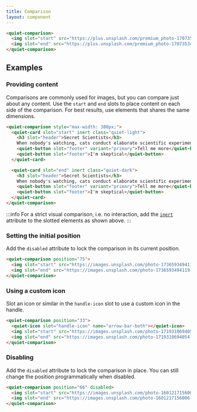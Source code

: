 ```yaml
---
title: Comparison
layout: component
---
```


```html {.example}
<quiet-comparison>
  <img slot="start" src="https://plus.unsplash.com/premium_photo-1707353402061-c31b6ba8562e?q=80&w=1000&auto=format&fit=crop&ixlib=rb-4.0.3&ixid=M3wxMjA3fDB8MHxwaG90by1wYWdlfHx8fGVufDB8fHx8fA%3D%3D" alt="Three kittens on a vibrant orange background">
  <img slot="end" src="https://plus.unsplash.com/premium_photo-1707353402061-c31b6ba8562e?q=80&w=1000&sat=-100&auto=format&fit=crop&ixlib=rb-4.0.3&ixid=M3wxMjA3fDB8MHxwaG90by1wYWdlfHx8fGVufDB8fHx8fA%3D%3D" alt="The same three kittens in a grayscale photo">
</quiet-comparison>
```

## Examples

### Providing content

Comparisons are commonly used for images, but you can compare just about any content. Use the `start` and `end` slots to place content on each side of the comparison. For best results, use elements that shares the same dimensions.

```html {.example}
<quiet-comparison style="max-width: 380px;">
  <quiet-card slot="start" inert class="quiet-light">
    <h3 slot="header">Secret Scientists</h3>
    When nobody's watching, cats conduct elaborate scientific experiments to determine if gravity still works by knocking things off shelves with deliberate precision.
    <quiet-button slot="footer" variant="primary">Tell me more</quiet-button>
    <quiet-button slot="footer">I'm skeptical</quiet-button>
  </quiet-card>

  <quiet-card slot="end" inert class="quiet-dark">
    <h3 slot="header">Secret Scientists</h3>
    When nobody's watching, cats conduct elaborate scientific experiments to determine if gravity still works by knocking things off shelves with deliberate precision.
    <quiet-button slot="footer" variant="primary">Tell me more</quiet-button>
    <quiet-button slot="footer">I'm skeptical</quiet-button>
  </quiet-card>
</quiet-comparison>
```

:::info
For a strict visual comparison, i.e. no interaction, add the [`inert`](https://developer.mozilla.org/en-US/docs/Web/HTML/Reference/Global_attributes/inert) attribute to the slotted elements as shown above.
:::

### Setting the initial position

Add the `disabled` attribute to lock the comparison in its current position.

```html {.example}
<quiet-comparison position="75">
  <img slot="start" src="https://images.unsplash.com/photo-1736593494119-d0a69181b414?q=80&w=1000&auto=format&fit=crop&ixlib=rb-4.1.0&ixid=M3wxMjA3fDB8MHxwaG90by1wYWdlfHx8fGVufDB8fHx8fA%3D%3D" alt="A kitten lays in its bed and cuddles a pillow">
  <img slot="end" src="https://images.unsplash.com/photo-1736593494119-d0a69181b414?q=80&w=1000&sat=-100&auto=format&fit=crop&ixlib=rb-4.1.0&ixid=M3wxMjA3fDB8MHxwaG90by1wYWdlfHx8fGVufDB8fHx8fA%3D%3D" alt="The same kitten in a grayscale photo">
</quiet-comparison>
```

### Using a custom icon

Slot an icon or similar in the `handle-icon` slot to use a custom icon in the handle.

```html {.example}
<quiet-comparison position="33">
  <quiet-icon slot="handle-icon" name="arrow-bar-both"></quiet-icon>
  <img slot="start" src="https://images.unsplash.com/photo-1719310694054-6fc99b7c14ec?q=80&w=1000&auto=format&fit=crop&ixlib=rb-4.1.0&ixid=M3wxMjA3fDB8MHxwaG90by1wYWdlfHx8fGVufDB8fHx8fA%3D%3D" alt="An orange kitten explores a tall grassy yard">
  <img slot="end" src="https://images.unsplash.com/photo-1719310694054-6fc99b7c14ec?q=80&w=1000&sat=-100&auto=format&fit=crop&ixlib=rb-4.1.0&ixid=M3wxMjA3fDB8MHxwaG90by1wYWdlfHx8fGVufDB8fHx8fA%3D%3D" alt="The same kitten in a grayscale photo">
</quiet-comparison>
```

### Disabling

Add the `disabled` attribute to lock the comparison in place. You can still change the position programmatically when disabled.

```html {.example}
<quiet-comparison position="66" disabled>
  <img slot="start" src="https://images.unsplash.com/photo-1601217156006-3358e1514676?q=80&w=1000&auto=format&fit=crop&ixlib=rb-4.1.0&ixid=M3wxMjA3fDB8MHxwaG90by1wYWdlfHx8fGVufDB8fHx8fA%3D%3D" alt="A kitten peeks out from inside a cardboard box">
  <img slot="end" src="https://images.unsplash.com/photo-1601217156006-3358e1514676?q=80&w=1000&sat=-100&auto=format&fit=crop&ixlib=rb-4.1.0&ixid=M3wxMjA3fDB8MHxwaG90by1wYWdlfHx8fGVufDB8fHx8fA%3D%3D" alt="The same kitten in a grayscale photo">
</quiet-comparison>
```

